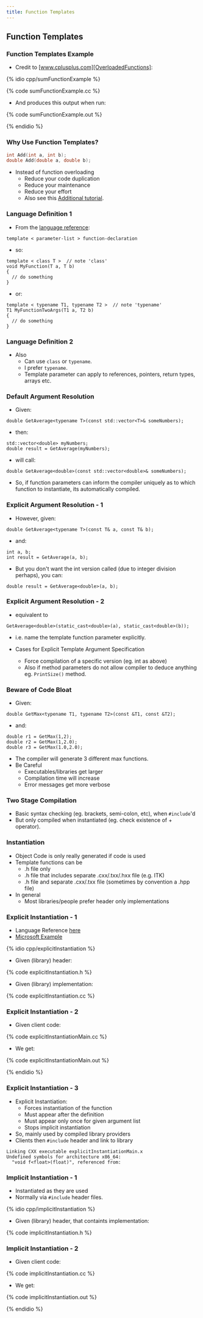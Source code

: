 ```yaml
---
title: Function Templates
---
```


## Function Templates

### Function Templates Example

* Credit to [www.cplusplus.com][OverloadedFunctions]:

{% idio cpp/sumFunctionExample %}

{% code sumFunctionExample.cc  %}

* And produces this output when run:

{% code sumFunctionExample.out %}

{% endidio %}


### Why Use Function Templates?

```c++
int Add(int a, int b);
double Add(double a, double b);
```

* Instead of function overloading
    * Reduce your code duplication
    * Reduce your maintenance
    * Reduce your effort
    * Also see this [Additional tutorial][TemplatesTutorial].


### Language Definition 1

* From the [language reference](http://en.cppreference.com/w/cpp/language/function_template):


```
template < parameter-list > function-declaration
```

* so:

```
template < class T >  // note 'class'
void MyFunction(T a, T b)
{
  // do something
}
```

* or:

```
template < typename T1, typename T2 >  // note 'typename'
T1 MyFunctionTwoArgs(T1 a, T2 b)
{
  // do something
}
```


### Language Definition 2

* Also
    * Can use ```class``` or ```typename```.
    * I prefer ```typename```.
    * Template parameter can apply to references, pointers, return types, arrays etc.


### Default Argument Resolution

* Given:

```
double GetAverage<typename T>(const std::vector<T>& someNumbers);
```

* then:

```
std::vector<double> myNumbers;
double result = GetAverage(myNumbers);
```

* will call:

```
double GetAverage<double>(const std::vector<double>& someNumbers);
```

* So, if function parameters can inform the compiler uniquely as to which function to instantiate, its automatically compiled.


### Explicit Argument Resolution - 1

* However, given:

```
double GetAverage<typename T>(const T& a, const T& b);
```

* and:

```
int a, b;
int result = GetAverage(a, b);
```

* But you don't want the int version called (due to integer division perhaps), you can:

```
double result = GetAverage<double>(a, b);
```


### Explicit Argument Resolution - 2

* equivalent to 

```GetAverage<double>(static_cast<double>(a), static_cast<double>(b));```

* i.e. name the template function parameter explicitly.

* Cases for Explicit Template Argument Specification
    * Force compilation of a specific version (eg. int as above)
    * Also if method parameters do not allow compiler to deduce anything eg. ```PrintSize()``` method.


### Beware of Code Bloat

* Given:

```
double GetMax<typename T1, typename T2>(const &T1, const &T2);
```

* and:

```
double r1 = GetMax(1,2);
double r2 = GetMax(1,2.0);
double r3 = GetMax(1.0,2.0);
```

* The compiler will generate 3 different max functions.
* Be Careful
    * Executables/libraries get larger
    * Compilation time will increase
    * Error messages get more verbose


### Two Stage Compilation

* Basic syntax checking (eg. brackets, semi-colon, etc), when ```#include```'d
* But only compiled when instantiated (eg. check existence of + operator).


### Instantiation

* Object Code is only really generated if code is used
* Template functions can be
    * .h file only
    * .h file that includes separate .cxx/.txx/.hxx file (e.g. ITK)
    * .h file and separate .cxx/.txx file (sometimes by convention a .hpp file)
* In general
    * Most libraries/people prefer header only implementations


### Explicit Instantiation - 1

* Language Reference [here][FunctionTemplate]
* [Microsoft Example][ExplicitInstantiationMicrosoft]

{% idio cpp/explicitInstantiation %}

* Given (library) header:

{% code explicitInstantiation.h %}

* Given (library) implementation:

{% code explicitInstantiation.cc %}


### Explicit Instantiation - 2

* Given client code:

{% code explicitInstantiationMain.cc %}

* We get:

{% code explicitInstantiationMain.out %}

{% endidio %}


### Explicit Instantiation - 3

* Explicit Instantiation:
    * Forces instantiation of the function
    * Must appear after the definition
    * Must appear only once for given argument list
    * Stops implicit instantiation
* So, mainly used by compiled library providers
* Clients then ```#include``` header and link to library

```
Linking CXX executable explicitInstantiationMain.x
Undefined symbols for architecture x86_64:
  "void f<float>(float)", referenced from:
```


### Implicit Instantiation - 1

* Instantiated as they are used
* Normally via ```#include``` header files.

{% idio cpp/implicitInstantiation %}

* Given (library) header, that containts implementation:

{% code implicitInstantiation.h %}


### Implicit Instantiation - 2

* Given client code:

{% code implicitInstantiation.cc %}

* We get:

{% code implicitInstantiation.out %}

{% endidio %}

[OverloadedFunctions]: http://www.cplusplus.com/doc/tutorial/functions2 'Overloaded Functions and Template Functions'
[FunctionTemplate]: http://en.cppreference.com/w/cpp/language/function_template 'Function Template Reference'
[TemplatesTutorial]: http://www.codeproject.com/Articles/257589/An-Idiots-Guide-to-Cplusplus-Templates-Part 'Templates Tutorial'
[ExplicitInstantiationDisc]: http://stackoverflow.com/questions/2351148/explicit-instantiation-when-is-it-used 'Explicit Instantiation Discussion'
[ExplicitInstantiationMicrosoft]: http://msdn.microsoft.com/en-us/library/by56e477%28VS.80%29.aspx 'Microsoft Explicit Instantiation Example'
